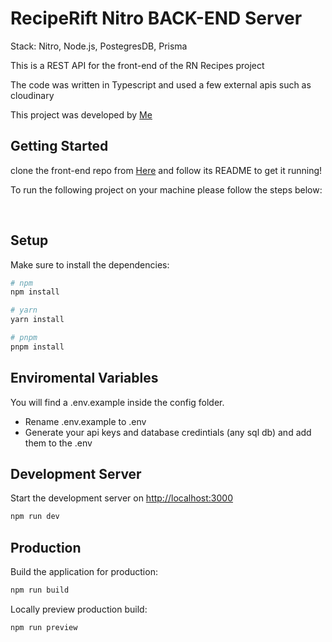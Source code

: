 # RecipeRift Nitro BACK-END Server

Stack: Nitro, Node.js, PostegresDB, Prisma

This is a REST API for the front-end of the RN Recipes project

The code was written in Typescript and used a few external apis such as cloudinary

This project was developed by [Me](https://github.com/Moneeroz)
<br>

## Getting Started

clone the front-end repo from [Here](https://github.com/moneeroz/rn-recipes) and follow its README to get it running!

To run the following project on your machine please follow the steps below:

<br>

## Setup

Make sure to install the dependencies:

```bash
# npm
npm install

# yarn
yarn install

# pnpm
pnpm install
```

## Enviromental Variables

You will find a .env.example inside the config folder.

- Rename .env.example to .env
- Generate your api keys and database credintials (any sql db) and add them to the .env

## Development Server

Start the development server on <http://localhost:3000>

```bash
npm run dev
```

## Production

Build the application for production:

```bash
npm run build
```

Locally preview production build:

```bash
npm run preview
```
